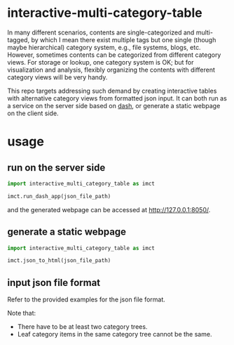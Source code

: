 # interactive-multi-category-table

In many different scenarios, contents are single-categorized and multi-tagged, by which I mean there exist multiple tags but one single (though maybe hierarchical) category system, e.g., file systems, blogs, etc. However, sometimes contents can be categorized from different category views. For storage or lookup, one category system is OK; but for visualization and analysis, flexibly organizing the contents with different category views will be very handy.

This repo targets addressing such demand by creating interactive tables with alternative category views from formatted json input. It can both run as a service on the server side based on [dash](https://dash.plotly.com/), or generate a static webpage on the client side.

# usage

## run on the server side

```python
import interactive_multi_category_table as imct

imct.run_dash_app(json_file_path)
```
and the generated webpage can be accessed at http://127.0.0.1:8050/.

## generate a static webpage

```python
import interactive_multi_category_table as imct

imct.json_to_html(json_file_path)
```

## input json file format

Refer to the provided examples for the json file format.

Note that:
- There have to be at least two category trees.
- Leaf category items in the same category tree cannot be the same.
